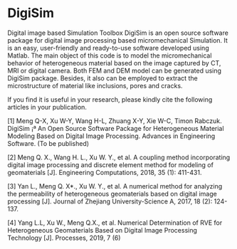 #                                               DigiSim
Digital image based Simulation Toolbox DigiSim is an open source software package for digital image processing
based micromechanical Simulation. It is an easy, user-friendly and ready-to-use software developed using Matlab. 
The main object of this code is to model the micromechanical behavior of heterogeneous material based on the image
captured by CT, MRI or digital camera. Both FEM and DEM model can be generated using DigiSim package. 
Besides, it also can be employed to extract the microstructure of material like inclusions, pores and cracks. 

If you find it is useful in your research, please kindly cite the following articles 
in your publication.

[1] Meng Q-X, Xu W-Y, Wang H-L, Zhuang X-Y, Xie W-C, Timon Rabczuk. DigiSim ¡ª An Open Source
 Software Package for Heterogeneous Material Modeling Based on Digital Image Processing. Advances in Engineering Software. (To be published)

[2]	Meng Q. X., Wang H. L., Xu W. Y., et al. A coupling method incorporating digital image 
processing and discrete element method for modeling of geomaterials [J]. Engineering Computations, 2018, 35 (1): 411-431.

[3]	Yan L., Meng Q. X*., Xu W. Y., et al. A numerical method for analyzing the permeability of 
heterogeneous geomaterials based on digital image processing [J]. Journal of Zhejiang University-Science A, 2017, 18 (2): 124-137.

[4] Yang L.L, Xu W., Meng Q.X., et al. Numerical Determination of RVE for Heterogeneous Geomaterials
 Based on Digital Image Processing Technology [J]. Processes, 2019, 7 (6)
